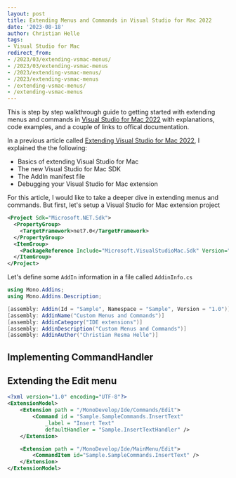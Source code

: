 ```yaml
---
layout: post
title: Extending Menus and Commands in Visual Studio for Mac 2022
date: '2023-08-18'
author: Christian Helle
tags: 
- Visual Studio for Mac
redirect_from:
- /2023/03/extending-vsmac-menus/
- /2023/03/extending-vsmac-menus
- /2023/extending-vsmac-menus/
- /2023/extending-vsmac-menus
- /extending-vsmac-menus/
- /extending-vsmac-menus
---
```


This is step by step walkthrough guide to getting started with extending menus and commands in [Visual Studio for Mac 2022](https://visualstudio.microsoft.com/vs/mac?WT.mc_id=DT-MVP-5004822) with explanations, code examples, and a couple of links to offical documentation.

In a previous article called [Extending Visual Studio for Mac 2022](/2023/03/extending-vsmac), I explained the the following:

- Basics of extending Visual Studio for Mac
- The new Visual Studio for Mac SDK
- The AddIn manifest file
- Debugging your Visual Studio for Mac extension

For this article, I would like to take a deeper dive in extending menus and commands. But first, let's setup a Visual Studio for Mac extension project

```xml
<Project Sdk="Microsoft.NET.Sdk">
  <PropertyGroup>
    <TargetFramework>net7.0</TargetFramework>
  </PropertyGroup>
  <ItemGroup>
    <PackageReference Include="Microsoft.VisualStudioMac.Sdk" Version="17.0.0" />
  </ItemGroup>
</Project>
```

Let's define some `AddIn` information in a file called `AddinInfo.cs`

```cs
using Mono.Addins;
using Mono.Addins.Description;

[assembly: Addin(Id = "Sample", Namespace = "Sample", Version = "1.0")]
[assembly: AddinName("Custom Menus and Commands")]
[assembly: AddinCategory("IDE extensions")]
[assembly: AddinDescription("Custom Menus and Commands")]
[assembly: AddinAuthor("Christian Resma Helle")]
```

## Implementing CommandHandler

## Extending the Edit menu


```xml
<?xml version="1.0" encoding="UTF-8"?>
<ExtensionModel>
    <Extension path = "/MonoDevelop/Ide/Commands/Edit">
        <Command id = "Sample.SampleCommands.InsertText"
            _label = "Insert Text"
            defaultHandler = "Sample.InsertTextHandler" />
    </Extension>

    <Extension path = "/MonoDevelop/Ide/MainMenu/Edit">
        <CommandItem id="Sample.SampleCommands.InsertText" />
    </Extension>
</ExtensionModel>
```
